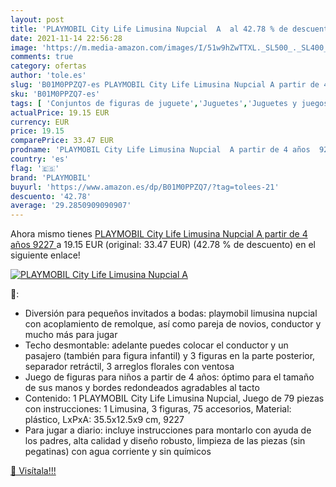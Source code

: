 ```yaml
---
layout: post
title: 'PLAYMOBIL City Life Limusina Nupcial  A  al 42.78 % de descuento'
date: 2021-11-14 22:56:28
image: 'https://m.media-amazon.com/images/I/51w9hZwTTXL._SL500_._SL400_.jpg'
comments: true
category: ofertas
author: 'tole.es'
slug: 'B01M0PPZQ7-es PLAYMOBIL City Life Limusina Nupcial A partir de 4 años 9227'
sku: 'B01M0PPZQ7-es'
tags: [ 'Conjuntos de figuras de juguete','Juguetes','Juguetes y juegos','Muñecos y figuras','playmobil', ]
actualPrice: 19.15 EUR
currency: EUR
price: 19.15
comparePrice: 33.47 EUR
prodname: 'PLAYMOBIL City Life Limusina Nupcial  A partir de 4 años  9227 '
country: 'es'
flag: '🇪🇸'
brand: 'PLAYMOBIL'
buyurl: 'https://www.amazon.es/dp/B01M0PPZQ7/?tag=tolees-21'
descuento: '42.78'
average: '29.2850909090907'
---
```


Ahora mismo tienes [PLAYMOBIL City Life Limusina Nupcial  A partir de 4 años  9227 ](https://www.amazon.es/dp/B01M0PPZQ7/?tag=tolees-21) a 19.15 EUR (original: 33.47 EUR) (42.78 %  de descuento) en el siguiente enlace!

[![PLAYMOBIL City Life Limusina Nupcial  A ](https://m.media-amazon.com/images/I/51w9hZwTTXL._SL500_._SL400_.jpg)](https://www.amazon.es/dp/B01M0PPZQ7/?tag=tolees-21)

🔎:

- Diversión para pequeños invitados a bodas: playmobil limusina nupcial con acoplamiento de remolque, así como pareja de novios, conductor y mucho más para jugar
- Techo desmontable: adelante puedes colocar el conductor y un pasajero (también para figura infantil) y 3 figuras en la parte posterior, separador retráctil, 3 arreglos florales con ventosa
- Juego de figuras para niños a partir de 4 años: óptimo para el tamaño de sus manos y bordes redondeados agradables al tacto
- Contenido: 1 PLAYMOBIL City Life Limusina Nupcial, Juego de 79 piezas con instrucciones: 1 Limusina, 3 figuras, 75 accesorios, Material: plástico, LxPxA: 35.5x12.5x9 cm, 9227
- Para jugar a diario: incluye instrucciones para montarlo con ayuda de los padres, alta calidad y diseño robusto, limpieza de las piezas (sin pegatinas) con agua corriente y sin químicos

[🛒 Visítala!!!](https://www.amazon.es/dp/B01M0PPZQ7/?tag=tolees-21)
